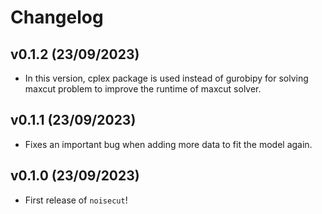 # Changelog

<!--next-version-placeholder-->

## v0.1.2 (23/09/2023)

- In this version, cplex package is used instead of gurobipy for solving
maxcut problem to improve the runtime of maxcut solver.

## v0.1.1 (23/09/2023)

- Fixes an important bug when adding more data to fit the model again.

## v0.1.0 (23/09/2023)

- First release of `noisecut`!

